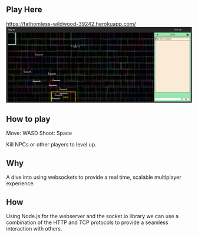 ## Play Here

https://fathomless-wildwood-39242.herokuapp.com/
![Ingame screenshot](https://raw.githubusercontent.com/Spencer0/ShapeArena/master/screenshots/dark_mode.png)

## How to play

Move: WASD
Shoot: Space

Kill NPCs or other  players to level up. 

## Why 

A dive into using websockets to provide a real time, scalable multiplayer experience. 

## How 

Using Node.js for the webserver and the socket.io library we can use a combination of the HTTP and TCP protocols to provide a seamless interaction with others. 
